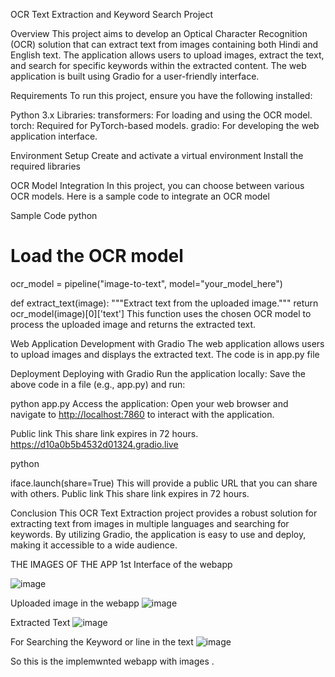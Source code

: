 OCR Text Extraction and Keyword Search Project

Overview
This project aims to develop an Optical Character Recognition (OCR) solution that can extract text from images containing both Hindi and English text. 
The application allows users to upload images, extract the text, and search for specific keywords within the extracted content. 
The web application is built using Gradio for a user-friendly interface.

Requirements
To run this project, ensure you have the following installed:

Python 3.x
Libraries:
transformers: For loading and using the OCR model.
torch: Required for PyTorch-based models.
gradio: For developing the web application interface.

Environment Setup
Create and activate a virtual environment
Install the required libraries

OCR Model Integration
In this project, you can choose between various OCR models. Here is a sample code to integrate an OCR model

Sample Code
python

# Load the OCR model
ocr_model = pipeline("image-to-text", model="your_model_here")

def extract_text(image):
    """Extract text from the uploaded image."""
    return ocr_model(image)[0]['text']
This function uses the chosen OCR model to process the uploaded image and returns the extracted text.

Web Application Development with Gradio
The web application allows users to upload images and displays the extracted text. The code is in app.py file 

Deployment
Deploying with Gradio
Run the application locally: Save the above code in a file (e.g., app.py) and run:

python app.py
Access the application: Open your web browser and navigate to [http://localhost:7860](http://127.0.0.1:7860) to interact with the application.

Public link
This share link expires in 72 hours. 
https://d10a0b5b4532d01324.gradio.live

python

iface.launch(share=True)
This will provide a public URL that you can share with others.
Public link
This share link expires in 72 hours. 


Conclusion
This OCR Text Extraction project provides a robust solution for extracting text from images in multiple languages and searching for keywords. 
By utilizing Gradio, the application is easy to use and deploy, making it accessible to a wide audience.

THE IMAGES OF THE APP
1st Interface of the webapp

![image](https://github.com/user-attachments/assets/0f1f6084-dd05-4980-9552-fc6d59f7e4c8)

Uploaded image in the webapp
![image](https://github.com/user-attachments/assets/091918cf-1b86-4ebc-810b-dfa828acc49d)

Extracted Text
![image](https://github.com/user-attachments/assets/5aeefb8f-f31f-49ee-8c33-9a10937827d5)

For Searching the Keyword or line in the text
![image](https://github.com/user-attachments/assets/3cd2c123-9f04-47ea-8c5f-d6cb7a0f430b)

So this is the implemwnted webapp with images .
